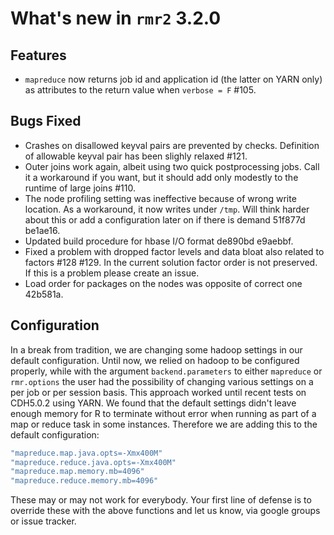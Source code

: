 # What's new in `rmr2` 3.2.0

## Features

* `mapreduce` now returns job id and application id (the latter on YARN only) as attributes to the return value when `verbose = F` #105.

## Bugs Fixed

* Crashes on disallowed keyval pairs are prevented by checks. Definition of allowable keyval pair has been slighly relaxed #121.
* Outer joins work again, albeit using two quick postprocessing jobs. Call it a workaround if you want, but it should add only modestly to the runtime of large joins #110.
* The node profiling setting was ineffective because of wrong write location. As a workaround, it now writes under `/tmp`. Will think harder about this or add a configuration later on if there is demand 51f877d be1ae16.
* Updated build procedure for hbase I/O format de890bd e9aebbf.
* Fixed a problem with dropped factor levels and data bloat also related to factors #128 #129. In the current solution factor order is not preserved. If this is a problem please create an issue.
* Load order for packages on the nodes was opposite of correct one 42b581a.

## Configuration

In a break from tradition, we are changing some hadoop settings in our default configuration. Until now, we relied on hadoop to be configured properly, while with the argument `backend.parameters` to either `mapreduce` or `rmr.options` the user had the possibility of changing various settings on a per job or per session basis. This approach worked until recent tests on CDH5.0.2 using YARN. We found that the default settings didn't leave enough memory for R to terminate without error when running as part of a map or reduce task in some instances. Therefore we are adding this to the default configuration:


```r
"mapreduce.map.java.opts=-Xmx400M"    
"mapreduce.reduce.java.opts=-Xmx400M" 
"mapreduce.map.memory.mb=4096"    
"mapreduce.reduce.memory.mb=4096"    
```

These may or may not work for everybody. Your first line of defense is to override these with the above functions and let us know, via google groups or issue tracker.
